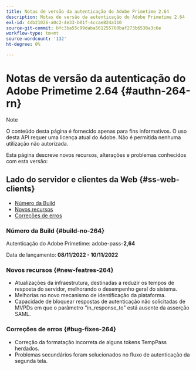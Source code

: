 ```yaml
---
title: Notas de versão da autenticação do Adobe Primetime 2.64
description: Notas de versão da autenticação do Adobe Primetime 2.64
exl-id: 4db21026-a0c2-4e33-b01f-4ccae824a110
source-git-commit: bfc3ba55c99daba561255760baf273b6538a3c6e
workflow-type: tm+mt
source-wordcount: '132'
ht-degree: 0%

---
```


# Notas de versão da autenticação do Adobe Primetime 2.64 {#authn-264-rn}

>[!NOTE]
>
>O conteúdo desta página é fornecido apenas para fins informativos. O uso desta API requer uma licença atual do Adobe. Não é permitida nenhuma utilização não autorizada.

Esta página descreve novos recursos, alterações e problemas conhecidos com esta versão:

## Lado do servidor e clientes da Web {#ss-web-clients}

* [Número da Build](#build-no-264)
* [Novos recursos](#new-featres-264)
* [Correções de erros](#bug-fixes-264)


### Número da Build {#build-no-264}

Autenticação do Adobe Primetime: adobe-pass-**2,64**

Data de lançamento: **08/11/2022 - 10/11/2022**

### Novos recursos {#new-featres-264}

* Atualizações da infraestrutura, destinadas a reduzir os tempos de resposta do servidor, melhorando o desempenho geral do sistema.
* Melhorias no novo mecanismo de identificação da plataforma.
* Capacidade de bloquear respostas de autenticação não solicitadas de MVPDs em que o parâmetro &quot;in_response_to&quot; está ausente da asserção SAML.

### Correções de erros {#bug-fixes-264}

* Correção da formatação incorreta de alguns tokens TempPass herdados.
* Problemas secundários foram solucionados no fluxo de autenticação da segunda tela.
